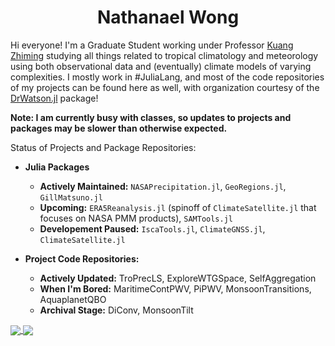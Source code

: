# **<div align="center">Nathanael Wong</div>**

Hi everyone! I'm a Graduate Student working under Professor [Kuang Zhiming](http://www.people.fas.harvard.edu/~kuang/) studying all things related to tropical climatology and meteorology using both observational data and (eventually) climate models of varying complexities. I mostly work in #JuliaLang, and most of the code repositories of my projects can be found here as well, with organization courtesy of the [DrWatson.jl](https://github.com/JuliaDynamics/DrWatson.jl) package!

**Note: I am currently busy with classes, so updates to projects and packages may be slower than otherwise expected.**

Status of Projects and Package Repositories:
* **Julia Packages**
  * **Actively Maintained:** `NASAPrecipitation.jl`, `GeoRegions.jl`, `GillMatsuno.jl`
  * **Upcoming:** `ERA5Reanalysis.jl` (spinoff of `ClimateSatellite.jl` that focuses on NASA PMM products), `SAMTools.jl`
  * **Developement Paused:** `IscaTools.jl`, `ClimateGNSS.jl`, `ClimateSatellite.jl`
  
* **Project Code Repositories:**
  * **Actively Updated:** TroPrecLS, ExploreWTGSpace, SelfAggregation
  * **When I'm Bored:** MaritimeContPWV, PiPWV, MonsoonTransitions, AquaplanetQBO
  * **Archival Stage:** DiConv, MonsoonTilt

<a href="https://github.com/natgeo-wong">
  <img align="center" src="https://github-readme-stats.vercel.app/api?username=natgeo-wong&count_private=true&show_icons=true&theme=algolia" />
</a>
<a href="https://github.com/natgeo-wong">
  <img align="center" src="https://github-readme-stats.vercel.app/api/top-langs/?username=natgeo-wong&layout=compact&theme=algolia" />
</a>
